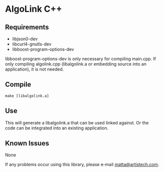 # AlgoLink C++

## Requirements

- libjson0-dev
- libcurl4-gnutls-dev
- libboost-program-options-dev

libboost-program-options-dev is only necessary for compiling main.cpp. If only compiling algolink.cpp (libalgolink.a or embedding source into an application), it is not needed.

## Compile

```
make [libalgolink.a]
```

## Use

This will generate a libalgolink.a that can be used linked against. Or the code can be integrated into an existing application.

## Known Issues

None

If any problems occur using this library, please e-mail matta@artistech.com.

